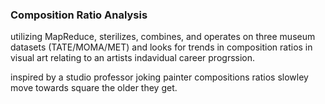 ### Composition Ratio Analysis
utilizing MapReduce, sterilizes, combines, and operates on three museum datasets (TATE/MOMA/MET) and looks for trends in composition ratios in visual art relating to an artists indavidual career progrssion. 

inspired by a studio professor joking painter compositions ratios slowley move towards square the older they get.
